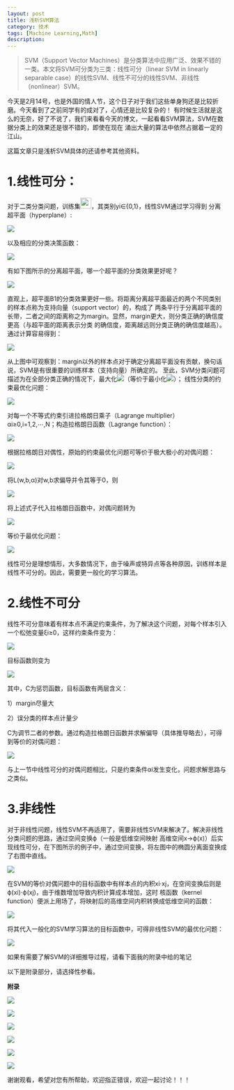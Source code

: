 ```yaml
---
layout: post
title: 浅析SVM算法
category: 技术
tags: [Machine Learning,Math]
description: 
---
```


> SVM（Support Vector Machines）是分类算法中应用广泛、效果不错的一类。本文将SVM可分类为三类：线性可分（linear SVM in 
linearly separable case）的线性SVM、线性不可分的线性SVM、非线性（nonlinear）SVM。 

今天是2月14号，也是外国的情人节，这个日子对于我们这些单身狗还是比较折磨。今天看到了之前同学有的成对了，心情还是比较复杂的！
有时候生活就是这么的无奈，好了不说了，我们来看看今天的博文，一起看看SVM算法，SVM在数据分类上的效果还是很不错的，即使在现在
涌出大量的算法中依然占据着一定的江山。

这篇文章只是浅析SVM具体的还请参考其他资料。

# 1.线性可分： #

对于二类分类问题，训练集<img src = '/assets/img/SVM/equation1.png' height = '25px'>，其类别yi∈{0,1}，线性SVM通过学习得到
分离超平面（hyperplane）:

![](/assets/img/SVM/equation2.png)

以及相应的分类决策函数：

![](/assets/img/SVM/equation3.png)

有如下图所示的分离超平面，哪一个超平面的分类效果更好呢？

![](/assets/img/SVM/OPtimizer_SVM.png)

直观上，超平面B1的分类效果更好一些。将距离分离超平面最近的两个不同类别的样本点称为支持向量（support vector）的，构成了
两条平行于分离超平面的长带，二者之间的距离称之为margin。显然，margin更大，则分类正确的确信度更高（与超平面的距离表示分类
的确信度，距离越远则分类正确的确信度越高）。通过计算容易得到：

![](/assets/img/SVM/equation4.png)

从上图中可观察到：margin以外的样本点对于确定分离超平面没有贡献，换句话说，SVM是有很重要的训练样本（支持向量）所确定的。
至此，SVM分类问题可描述为在全部分类正确的情况下，最大化![](/assets/img/SVM/base1.png)（等价于最小化![](/assets/img/SVM/base2.png)）；
线性分类的约束最优化问题：

![](/assets/img/SVM/equation5.png)

对每一个不等式约束引进拉格朗日乘子（Lagrange multiplier）αi≥0,i=1,2,⋯,N；构造拉格朗日函数（Lagrange function）：

![](/assets/img/SVM/equation6.png)

根据拉格朗日对偶性，原始的约束最优化问题可等价于极大极小的对偶问题：

![](/assets/img/SVM/equation7.png)

将L(w,b,α)对w,b求偏导并令其等于0，则

![](/assets/img/SVM/equation8.png)

将上述式子代入拉格朗日函数中，对偶问题转为

![](/assets/img/SVM/equation9.png)

等价于最优化问题：

![](/assets/img/SVM/equation10.png)

线性可分是理想情形，大多数情况下，由于噪声或特异点等各种原因，训练样本是线性不可分的。因此，需要更一般化的学习算法。

# 2.线性不可分 #

线性不可分意味着有样本点不满足约束条件，为了解决这个问题，对每个样本引入一个松弛变量ξi≥0，这样约束条件变为：

![](/assets/img/SVM/equation11.png)

目标函数则变为

![](/assets/img/SVM/equation12.png)

其中，C为惩罚函数，目标函数有两层含义：

1）margin尽量大

2）误分类的样本点计量少

C为调节二者的参数。通过构造拉格朗日函数并求解偏导（具体推导略去），可得到等价的对偶问题：

![](/assets/img/SVM/equation13.png)

与上一节中线性可分的对偶问题相比，只是约束条件αi发生变化，问题求解思路与之类似。

# 3.非线性 #

对于非线性问题，线性SVM不再适用了，需要非线性SVM来解决了。解决非线性分类问题的思路，通过空间变换ϕ（一般是低维空间映射
高维空间x→ϕ(x)）后实现线性可分，在下图所示的例子中，通过空间变换，将左图中的椭圆分离面变换成了右图中直线。

![](/assets/img/SVM/UnOPtimizer_SVM.png)

在SVM的等价对偶问题中的目标函数中有样本点的内积xi⋅xj，在空间变换后则是ϕ(xi)⋅ϕ(xj)，由于维数增加导致内积计算成本增加，这时
核函数（kernel function）便派上用场了，将映射后的高维空间内积转换成低维空间的函数：

![](/assets/img/SVM/equation14.png)

将其代入一般化的SVM学习算法的目标函数中，可得非线性SVM的最优化问题：

![](/assets/img/SVM/equation15.png)

如果有需要了解SVM的详细推导过程，请看下面我的附录中给的笔记

以下是附录部分，请选择性参看。

**附录**

![](/assets/img/SVM/SVM1.png)

![](/assets/img/SVM/SVM2.png)

![](/assets/img/SVM/SVM3.png)

![](/assets/img/SVM/SVM4.png)

![](/assets/img/SVM/SVM5.png)

![](/assets/img/SVM/SVM6.png)

谢谢观看，希望对您有所帮助，欢迎指正错误，欢迎一起讨论！！！




